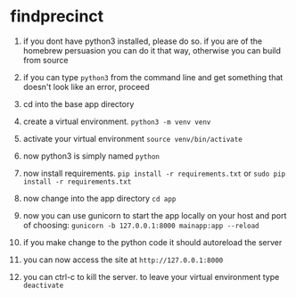 # findprecinct

1. if you dont have python3 installed, please do so.  if you are of the homebrew persuasion you can do it that way, otherwise you can build from source

2. if you can type `python3` from the command line and get something that doesn't look like an error, proceed

3. cd into the base app directory

4. create a virtual environment.  `python3 -m venv venv`

5. activate your virtual environment `source venv/bin/activate`

6. now python3 is simply named `python`

7. now install requirements.  `pip install -r requirements.txt` or `sudo pip install -r requirements.txt`

8. now change into the app directory `cd app`

9. now you can use gunicorn to start the app locally on your host and port of choosing: `gunicorn -b 127.0.0.1:8000 mainapp:app --reload`

10. if you make change to the python code it should autoreload the server

11. you can now access the site at `http://127.0.0.1:8000`

12. you can ctrl-c to kill the server.  to leave your virtual environment type `deactivate`

